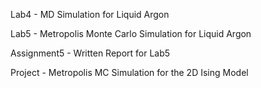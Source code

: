 Lab4 - MD Simulation for Liquid Argon 

Lab5 - Metropolis Monte Carlo Simulation for Liquid Argon 

Assignment5 - Written Report for Lab5 

Project - Metropolis MC Simulation for the 2D Ising Model 
